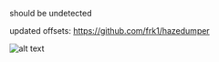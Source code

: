 should be undetected

updated offsets: https://github.com/frk1/hazedumper

![alt text](https://i.ibb.co/N6qG4Jj/Screenshot-2.png)
